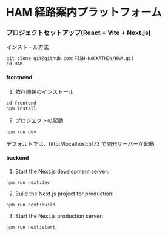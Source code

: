 # HAM 経路案内プラットフォーム

### プロジェクトセットアップ(React + Vite + Next.js)
インストール方法
```
git clone git@github.com:FISH-HACKATHON/HAM.git
cd HAM
```

#### frontnend
1. 依存関係のインストール
```
cd frontend
npm install
```

2. プロジェクトの起動
```
npm run dev
```
デフォルトでは、http://localhost:5173 で開発サーバーが起動

#### backend
1. Start the Next.js development server:
```
npm run next:dev
```

2. Build the Next.js project for production:
```
npm run next:build
```

3. Start the Next.js production server:
```
npm run next:start
```
